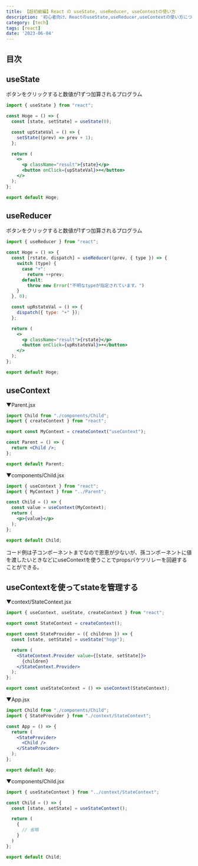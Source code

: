 ```yaml
---
title: 【超初級編】React の useState, useReducer, useContextの使い方
description: '初心者向け、ReactのuseState,useReducer,useContextの使い方についての記事です。'
category: [tech]
tags: [react]
date: '2023-06-04'
---
```


## 目次

## useState

ボタンをクリックすると数値が1ずつ加算されるプログラム

```jsx
import { useState } from "react";

const Hoge = () => {
  const [state, setState] = useState(0);

  const upStateVal = () => {
    setState((prev) => prev + 1);
  };

  return (
    <>
      <p className="result">{state}</p>
      <button onClick={upStateVal}>+</button>
    </>
  );
};

export default Hoge;

```

## useReducer

ボタンをクリックすると数値が1ずつ加算されるプログラム

```jsx
import { useReducer } from "react";

const Hoge = () => {
  const [rstate, dispatch] = useReducer((prev, { type }) => {
    switch (type) {
      case "+":
        return ++prev;
      default:
        throw new Error("不明なtypeが指定されています。")  
    }
  }, 0);

  const upRstateVal = () => {
    dispatch({ type: "+" });
  };

  return (
    <>
      <p className="result">{rstate}</p>
      <button onClick={upRstateVal}>+</button>
    </>
  );
};

export default Hoge;
```

## useContext

▼Parent.jsx
```jsx
import Child from "./components/Child";
import { createContext } from "react";

export const MyContext = createContext("useContext");

const Parent = () => {
  return <Child />;
};

export default Parent;

```

▼components/Child.jsx
```jsx
import { useContext } from "react";
import { MyContext } from "../Parent";

const Child = () => {
  const value = useContext(MyContext);
  return (
    <p>{value}</p>
  );
};

export default Child;

```

コード例は子コンポーネントまでなので恩恵が少ないが、孫コンポーネントに値を渡したいときなどにuseContextを使うことでpropsバケツリレーを回避することができる。

## useContextを使ってstateを管理する

▼context/StateContext.jsx

```jsx
import { useContext, useState, createContext } from "react";

export const StateContext = createContext();

export const StateProvider = ({ children }) => {
  const [state, setState] = useState("hoge");

  return (
    <StateContext.Provider value={[state, setState]}>
      {children}
    </StateContext.Provider>
  );
};

export const useStateContext = () => useContext(StateContext);

```

▼App.jsx

```jsx
import Child from "./components/Child";
import { StateProvider } from "./context/StateContext";

const App = () => {
  return (
    <StateProvider>
      <Child />
    </StateProvider>
  );
};

export default App;
```

▼components/Child.jsx
```jsx
import { useStateContext } from "../context/StateContext";

const Child = () => {
  const [state, setState] = useStateContext();

  return (
    {
      // 省略
    }
  )
};

export default Child;
```